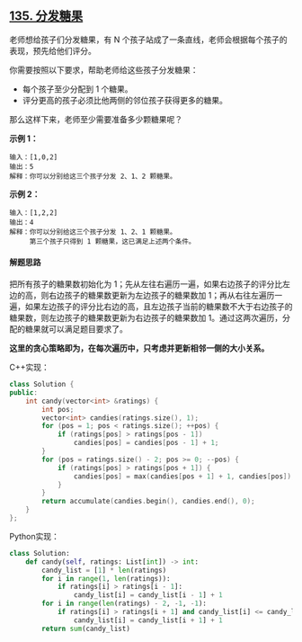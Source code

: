 ## [135. 分发糖果](https://leetcode-cn.com/problems/candy/)

老师想给孩子们分发糖果，有 N 个孩子站成了一条直线，老师会根据每个孩子的表现，预先给他们评分。

你需要按照以下要求，帮助老师给这些孩子分发糖果：

- 每个孩子至少分配到 1 个糖果。
- 评分更高的孩子必须比他两侧的邻位孩子获得更多的糖果。

那么这样下来，老师至少需要准备多少颗糖果呢？

**示例 1：**

```
输入：[1,0,2]
输出：5
解释：你可以分别给这三个孩子分发 2、1、2 颗糖果。
```

**示例 2：**

```
输入：[1,2,2]
输出：4
解释：你可以分别给这三个孩子分发 1、2、1 颗糖果。
     第三个孩子只得到 1 颗糖果，这已满足上述两个条件。
```

#### 解题思路

把所有孩子的糖果数初始化为 1；先从左往右遍历一遍，如果右边孩子的评分比左边的高，则右边孩子的糖果数更新为左边孩子的糖果数加 1；再从右往左遍历一遍，如果左边孩子的评分比右边的高，且左边孩子当前的糖果数不大于右边孩子的糖果数，则左边孩子的糖果数更新为右边孩子的糖果数加 1。通过这两次遍历，分配的糖果就可以满足题目要求了。

**这里的贪心策略即为，在每次遍历中，只考虑并更新相邻一侧的大小关系。**

C++实现：

```cpp
class Solution {
public:
    int candy(vector<int> &ratings) {
        int pos;
        vector<int> candies(ratings.size(), 1);
        for (pos = 1; pos < ratings.size(); ++pos) {
            if (ratings[pos] > ratings[pos - 1])
                candies[pos] = candies[pos - 1] + 1;
        }
        for (pos = ratings.size() - 2; pos >= 0; --pos) {
            if (ratings[pos] > ratings[pos + 1]) {
                candies[pos] = max(candies[pos + 1] + 1, candies[pos]);
            }
        }
        return accumulate(candies.begin(), candies.end(), 0);
    }
};
```

Python实现：

```python
class Solution:
    def candy(self, ratings: List[int]) -> int:
        candy_list = [1] * len(ratings)
        for i in range(1, len(ratings)):
            if ratings[i] > ratings[i - 1]:
                candy_list[i] = candy_list[i - 1] + 1
        for i in range(len(ratings) - 2, -1, -1):
            if ratings[i] > ratings[i + 1] and candy_list[i] <= candy_list[i + 1]:
                candy_list[i] = candy_list[i + 1] + 1
        return sum(candy_list)
```



